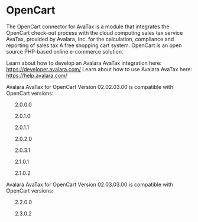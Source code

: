 # OpenCart
The OpenCart connector for AvaTax is a module that integrates the OpenCart check-out process with the cloud computing sales tax service AvaTax, provided by Avalara, Inc. for the calculation, compliance and reporting of sales tax A free shopping cart system. OpenCart is an open source PHP-based online e-commerce solution.

Learn about how to develop an Avalara AvaTax integration here: https://developer.avalara.com/
Learn about how to use Avalara AvaTax here: https://help.avalara.com/

Avalara AvaTax for OpenCart Version 02.02.03.00 is compatible with OpenCart versions:
<p><ul>2.0.0.0</ul>
<ul>2.0.1.0</ul>
<ul>2.0.1.1</ul>
<ul>2.0.2.0</ul>
<ul>2.0.3.1</ul>
<ul>2.1.0.1</ul>
<ul>2.1.0.2</ul></p>
Avalara AvaTax for OpenCart Version 02.03.03.00 is compatible with OpenCart versions:
<p><ul>2.2.0.0</ul>
<ul>2.3.0.2</ul></p>
